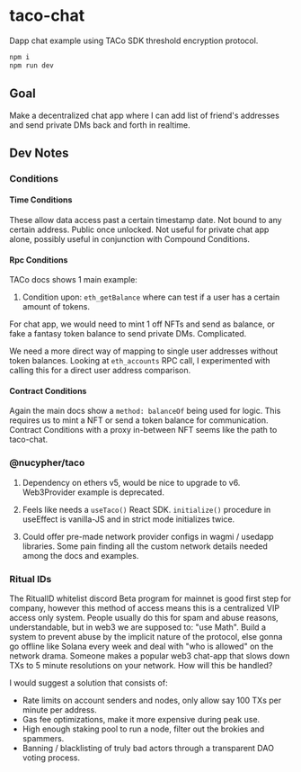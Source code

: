 # taco-chat

Dapp chat example using TACo SDK threshold encryption protocol.

```bash
npm i
npm run dev
```

## Goal

Make a decentralized chat app where I can add list of friend's addresses and send private DMs back and forth in realtime.

## Dev Notes

### Conditions

#### Time Conditions

These allow data access past a certain timestamp date. Not bound to any certain address. Public once unlocked. Not useful for private chat app alone, possibly useful in conjunction with Compound Conditions.

#### Rpc Conditions

TACo docs shows 1 main example:

1. Condition upon: `eth_getBalance` where can test if a user has a certain amount of tokens.

For chat app, we would need to mint 1 off NFTs and send as balance, or fake a fantasy token balance to send private DMs. Complicated.

We need a more direct way of mapping to single user addresses without token balances. Looking at `eth_accounts` RPC call, I experimented with calling this for a direct user address comparison.

#### Contract Conditions

Again the main docs show a `method: balanceOf` being used for logic.
This requires us to mint a NFT or send a token balance for communication. Contract Conditions with a proxy in-between NFT seems like the path to taco-chat.

### @nucypher/taco

1. Dependency on ethers v5, would be nice to upgrade to v6. Web3Provider example is deprecated.

2. Feels like needs a `useTaco()` React SDK. `initialize()` procedure in useEffect is vanilla-JS and in strict mode initializes twice.

3. Could offer pre-made network provider configs in wagmi / usedapp libraries. Some pain finding all the custom network details needed among the docs and examples.

### Ritual IDs

The RitualID whitelist discord Beta program for mainnet is good first step for company, however this method of access means this is a centralized VIP access only system. People usually do this for spam and abuse reasons, understandable, but in web3 we are supposed to: "use Math". Build a system to prevent abuse by the implicit nature of the protocol, else gonna go offline like Solana every week and deal with "who is allowed" on the network drama. Someone makes a popular web3 chat-app that slows down TXs to 5 minute resolutions on your network. How will this be handled?

I would suggest a solution that consists of:

- Rate limits on account senders and nodes, only allow say 100 TXs per minute per address.
- Gas fee optimizations, make it more expensive during peak use.
- High enough staking pool to run a node, filter out the brokies and spammers.
- Banning / blacklisting of truly bad actors through a transparent DAO voting process.
